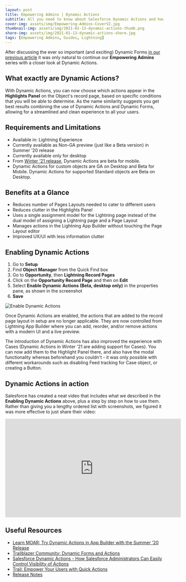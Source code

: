 ```yaml
---
layout: post
title: Empowering Admins | Dynamic Actions
subtitle: All you need to know about Salesforce Dynamic Actions and how to use them.
cover-img: assets/img/Empowering-Admins-CoverV2.jpg
thumbnail-img: assets/img/2021-01-13-dynamic-actions-thumb.png
share-img: assets/img/2021-01-13-dynamic-actions-share.jpg
tags: [Empowering Admins, Guides, Lightning]
---
```


After discussing the ever so important (and exciting) Dynamic Forms [in our previous article](https://aocollab.tech/2020-12-16-empowering-admins-dynamic-forms/) it was only natural to continue our **Empowering Admins** series with a closer look at Dynamic Actions.

## What exactly are Dynamic Actions?
With Dynamic Actions, you can now choose which actions appear in the **Highlights Panel** on the Object's record page, based on specific conditions that you will be able to determine. As the name similarity suggests you get best results combining the use of Dynamic Actions and Dynamic Forms, allowing for a streamlined and clean experience to all your users.

## Requirements and Limitations
* Available in: Lightning Experience
* Currently available as Non-GA preview (just like a Beta version) in Summer ’20 release
* Currently available only for desktop
* From [Winter ‘21 release](https://releasenotes.docs.salesforce.com/en-us/winter21/release-notes/rn_lex_dynamic_actions_highlights_panel.htm), Dynamic Actions are beta for mobile.
* Dynamic Actions for custom objects are GA on Desktop and Beta for Mobile. Dynamic Actions for supported Standard objects are Beta on Desktop. 

## Benefits at a Glance
* Reduces number of Pages Layouts needed to cater to different users
* Reduces clutter in the Highlights Panel
* Uses a single assignment model for the Lightning page instead of the dual model of assigning a Lightning page and a Page Layout
* Manages actions in the Lightning App Builder without touching the Page Layout editor
* Improved UX/UI with less information clutter

## Enabling Dynamic Actions
1. Go to **Setup**
2. Find **Object Manager** from the Quick Find box
3. Go to **Opportunity**, then **Lightning Record Pages**
4. Click on the **Opportunity Record Page** and then on **Edit**
5. Select **Enable Dynamic Actions (Beta, desktop only)** in the properties pane, as shown in the screenshot
6. **Save**

![Enable Dynamic Actions](https://aocollab.tech/assets/img/2021-01-13-enable-dynamic-actions-1.png)

Once Dynamic Actions are enabled, the actions that are added to the record page layout in setup are no longer applicable. They are now controlled from Lightning App Builder where you can add, reorder, and/or remove actions with a modern UI and a live preview. 

The introduction of Dynamic Actions has also improved the experience with Cases (Dynamic Actions in Winter ’21 are adding support for Cases). You can now add them to the Highlight Panel there, and also have the modal functionality whereas beforehand you couldn't - it was only possible with different workarounds such as disabling Feed tracking for Case object, or creating a Button.

## Dynamic Actions in action

Salesforce has created a neat video that includes what we described in the **Enabling Dynamic Actions** above, plus a step by step on how to use them.
Rather than giving you a lengthy ordered list with screenshots, we figured it was more effective to just share their video:

<iframe width="560" height="315" src="https://www.youtube.com/embed/AE1J5JSdpdc" frameborder="0" allow="accelerometer; autoplay; clipboard-write; encrypted-media; gyroscope; picture-in-picture" allowfullscreen></iframe>

## Useful Resources
* [Learn MOAR: Try Dynamic Actions in App Builder with the Summer ’20 Release](https://admin.salesforce.com/blog/2020/try-dynamic-actions-in-app-builder-with-the-summer-20-release)
* [Trailblazer Community: Dynamic Forms and Actions](https://trailblazers.salesforce.com/_ui/core/chatter/groups/GroupProfilePage?emkind=chatterGroupMembership&emtm=1587493482205&fromEmail=1&g=0F93A000000TyRh&s1ext=0&s1nid=0DB30000000072L&s1oid=00D300000000iTz&s1uid=0053000000CU5hm)
* [Salesforce Dynamic Actions - How Salesforce Administrators Can Easily Control Visibility of Actions](https://youtu.be/AE1J5JSdpdc)
* [Trail: Empower Your Users with Quick Actions](https://trailhead.salesforce.com/en/content/learn/modules/lex_customization/lex_customization_actions)
* [Release Notes](https://releasenotes.docs.salesforce.com/en-us/summer20/release-notes/rn_lex_dynamic_actions.htm)
 
